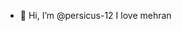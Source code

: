 - 👋 Hi, I’m @persicus-12
I love mehran 
<!---
persicus-12/persicus-12 is a ✨ special ✨ repository because its `README.md` (this file) appears on your GitHub profile.
You can click the Preview link to take a look at your changes.
--->
